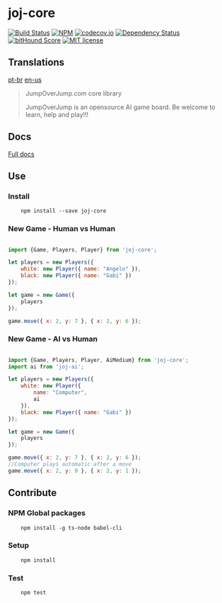 # joj-core

[![Build Status](https://travis-ci.org/angeloocana/joj-core.svg)](https://travis-ci.org/angeloocana/joj-core)
[![NPM](https://img.shields.io/npm/v/joj-core.svg)](https://www.npmjs.com/package/joj-core)
[![codecov.io](http://codecov.io/github/angeloocana/joj-core/coverage.svg)](http://codecov.io/github/angeloocana/joj-core)
[![Dependency Status](https://gemnasium.com/angeloocana/joj-core.svg)](https://gemnasium.com/angeloocana/joj-core)
[![bitHound Score](https://www.bithound.io/github/gotwarlost/istanbul/badges/score.svg)](https://www.bithound.io/github/angeloocana/joj-core)
[![MIT license](http://img.shields.io/badge/license-MIT-brightgreen.svg)](http://opensource.org/licenses/MIT)

## Translations
[pt-br](https://github.com/angeloocana/joj-core/blob/master/README.pt-br.md)
[en-us](https://github.com/angeloocana/joj-core/blob/master/README.md)

> JumpOverJump.com core library
> 
> JumpOverJump is an opensource AI game board.
> Be welcome to learn, help and play!!!

## Docs
[Full docs](https://angeloocana.github.io/joj-core/)


## Use

### Install
```
    npm install --save joj-core
```

### New Game - Human vs Human

```js

import {Game, Players, Player} from 'joj-core';

let players = new Players({
    white: new Player({ name: "Angelo" }),
    black: new Player({ name: "Gabi" })
});

let game = new Game({
    players
});

game.move({ x: 2, y: 7 }, { x: 2, y: 6 });

```

### New Game - AI vs Human

```js

import {Game, Players, Player, AiMedium} from 'joj-core';
import ai from 'joj-ai';

let players = new Players({
    white: new Player({
        name: "Computer",
        ai
    }),
    black: new Player({ name: "Gabi" })
});

let game = new Game({
    players
});

game.move({ x: 2, y: 7 }, { x: 2, y: 6 });
//Computer plays automatic after a move
game.move({ x: 2, y: 0 }, { x: 2, y: 1 });

```



## Contribute

### NPM Global packages
```
    npm install -g ts-node babel-cli
```

### Setup
```
    npm install   
```

### Test
```
    npm test
```
